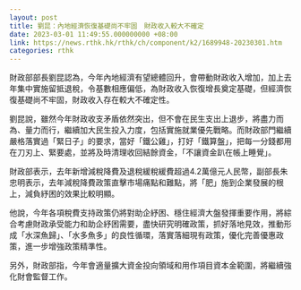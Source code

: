 ```yaml
---
layout: post
title: 劉昆：內地經濟恢復基礎尚不牢固　財政收入較大不確定
date: 2023-03-01 11:49:55.000000000 +08:00
link: https://news.rthk.hk/rthk/ch/component/k2/1689948-20230301.htm
categories: rthk
---
```


財政部部長劉昆認為，今年內地經濟有望總體回升，會帶動財政收入增加，加上去年集中實施留抵退稅，令基數相應偏低，為財政收入恢復增長奠定基礎，但經濟恢復基礎尚不牢固，財政收入存在較大不確定性。

劉昆說，雖然今年財政收支矛盾依然突出，但不會在民生支出上退步，將盡力而為、量力而行，繼續加大民生投入力度，包括實施就業優先戰略。而財政部門繼續嚴格落實過「緊日子」的要求，當好「鐵公雞」，打好「鐵算盤」，把每一分錢都用在刀刃上、緊要處，並將及時清理收回結餘資金，「不讓資金趴在帳上睡覺」。

財政部表示，去年新增減稅降費及退稅緩稅緩費超過4.2萬億元人民幣，副部長朱忠明表示，去年減稅降費政策直擊市場痛點和難點，將「肥」施到企業發展的根上，減負紓困的效果比較明顯。

他說，今年各項稅費支持政策仍將對助企紓困、穩住經濟大盤發揮重要作用，將綜合考慮財政承受能力和助企紓困需要，盡快研究明確政策，抓好落地見效，推動形成「水深魚歸」、「水多魚多」的良性循環，落實落細現有政策，優化完善優惠政策，進一步增強政策精準性。

另外，財政部指，今年會適量擴大資金投向領域和用作項目資本金範圍，將繼續強化財會監督工作。
